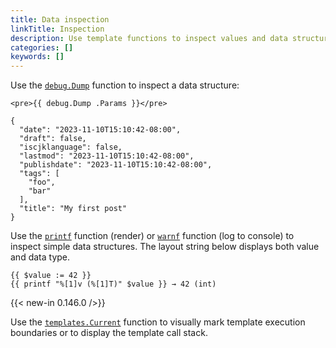 ```yaml
---
title: Data inspection
linkTitle: Inspection
description: Use template functions to inspect values and data structures.
categories: []
keywords: []
---
```


Use the [`debug.Dump`][] function to inspect a data structure:

```go-html-template
<pre>{{ debug.Dump .Params }}</pre>
```

```text
{
  "date": "2023-11-10T15:10:42-08:00",
  "draft": false,
  "iscjklanguage": false,
  "lastmod": "2023-11-10T15:10:42-08:00",
  "publishdate": "2023-11-10T15:10:42-08:00",
  "tags": [
    "foo",
    "bar"
  ],
  "title": "My first post"
}
```

Use the [`printf`][] function (render) or [`warnf`][] function (log to console) to inspect simple data structures. The layout string below displays both value and data type.

```go-html-template
{{ $value := 42 }}
{{ printf "%[1]v (%[1]T)" $value }} → 42 (int)
```

{{< new-in 0.146.0 />}}

Use the [`templates.Current`][] function to visually mark template execution boundaries or to display the template call stack.

[`debug.Dump`]: /docs/reference/functions/debug/dump/
[`printf`]: /docs/reference/functions/fmt/printf/
[`warnf`]: /docs/reference/functions/fmt/warnf/
[`templates.Current`]: /docs/reference/functions/templates/current/
